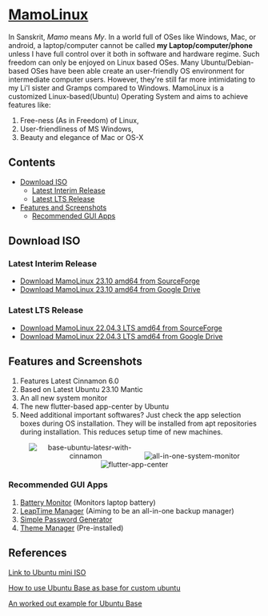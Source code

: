 # [MamoLinux](https://hsbasu.github.io/mamolinux)

In Sanskrit, *Mamo* means *My*. In a world full of OSes like Windows, Mac, or android, a laptop/computer cannot be called **my Laptop/computer/phone** unless I have full control over it both in software and hardware regime. Such freedom can only be enjoyed on Linux based OSes. Many Ubuntu/Debian-based OSes have been able create an user-friendly OS environment for intermediate computer users. However, they're still far more intimidating to my Li'l sister and Gramps compared to Windows.
MamoLinux is a customized Linux-based(Ubuntu) Operating System and aims to achieve features like:
1. Free-ness (As in Freedom) of Linux,
2. User-friendliness of MS Windows,
3. Beauty and elegance of Mac or OS-X
## Contents
- [Download ISO](#download-iso)
	- [Latest Interim Release](#latest-interim-release)
	- [Latest LTS Release](#latest-lts-release)
- [Features and Screenshots](#features-and-screenshots)
    - [Recommended GUI Apps](#recommended-gui-apps)

## Download ISO

### Latest Interim Release
- [Download MamoLinux 23.10 amd64 from SourceForge](https://sourceforge.net/projects/mamolinux/files/23.10/mamolinux-23.10-desktop-amd64.iso/download)
- [Download MamoLinux 23.10 amd64 from Google Drive](https://drive.google.com/drive/folders/1nUhJ1npCmLhEGhQjcz4zY_XzKu26gpp9)

### Latest LTS Release
- [Download MamoLinux 22.04.3 LTS amd64 from SourceForge](https://sourceforge.net/projects/mamolinux/files/22.04/mamolinux-22.04.3-desktop-amd64.iso/download)
- [Download MamoLinux 22.04.3 LTS amd64 from Google Drive](https://drive.google.com/drive/folders/1ATWy8c6MnX8bmjNQGrg0adI1tms0YN4K)

## Features and Screenshots

1. Features Latest Cinnamon 6.0
2. Based on Latest Ubuntu 23.10 Mantic
3. An all new system monitor
4. The new flutter-based app-center by Ubuntu
5. Need additional important softwares? Just check the app selection boxes during OS installation. They will be installed from apt repositories during installation. This reduces setup time of new machines.
<p  align="center">
  <img src="https://raw.githubusercontent.com/hsbasu/mamolinux/gh-pages/screenshots/base-ubuntu-latesr-with-cinnamon.png" alt="base-ubuntu-latesr-with-cinnamon" style="max-width: 45%;">
  <img src="https://raw.githubusercontent.com/hsbasu/mamolinux/gh-pages/screenshots/all-in-one-system-monitor.png" alt="all-in-one-system-monitor" style="max-width: 45%;">
  <img src="https://raw.githubusercontent.com/hsbasu/mamolinux/gh-pages/screenshots/flutter-app-center.png" alt="flutter-app-center" style="max-width: 45%;">
</p>

### Recommended GUI Apps
1. [Battery Monitor](https://github.com/hsbasu/battery-monitor) (Monitors laptop battery)
2. [LeapTime Manager](https://github.com/hsbasu/leaptime-manager) (Aiming to be an all-in-one backup manager)
3. [Simple Password Generator](https://github.com/hsbasu/simple-pwgen)
4. [Theme Manager](https://github.com/hsbasu/theme-manager) (Pre-installed)

## References
[Link to Ubuntu mini ISO](http://archive.ubuntu.com/ubuntu/dists/focal/main/installer-amd64/current/legacy-images/netboot)

[How to use Ubuntu Base as base for custom ubuntu](https://wiki.ubuntu.com/Base)

[An worked out example for Ubuntu Base](https://wiki.ubuntu.com/Base/InstallationExample)

